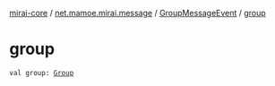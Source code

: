 [mirai-core](../../index.md) / [net.mamoe.mirai.message](../index.md) / [GroupMessageEvent](index.md) / [group](./group.md)

# group

`val group: `[`Group`](../../net.mamoe.mirai.contact/-group/index.md)